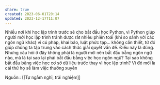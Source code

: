 ```yaml
---
share: true
created: 2023-06-01T20:14
updated: 2023-12-17T11:07
---
```

Nhiều nơi khi học lập trình trước sẽ cho bắt đầu học Python, vì Python giúp người mới học lập trình tránh được rất nhiều phiền toái (khi so sánh với các ngôn ngữ khác) vì cú pháp, khai báo, luật phức tạp... không cần thiết, từ đó giúp chúng ta tập trung vào cách thức giải quyết vấn đề. Điều này là đúng. Nhưng câu hỏi ở đây không phải là người mới nên bắt đầu bằng ngôn ngữ nào, mà là tại sao lại phải bắt đầu bằng việc học ngôn ngữ? Tại sao không bắt đầu bằng việc học cơ sở dữ liệu trước thay vì học lập trình? Vì đó mới là cái thứ họ sẽ làm việc thường xuyên

Nguồn:: [[Tự ngẫm nghĩ, trải nghiệm]]
